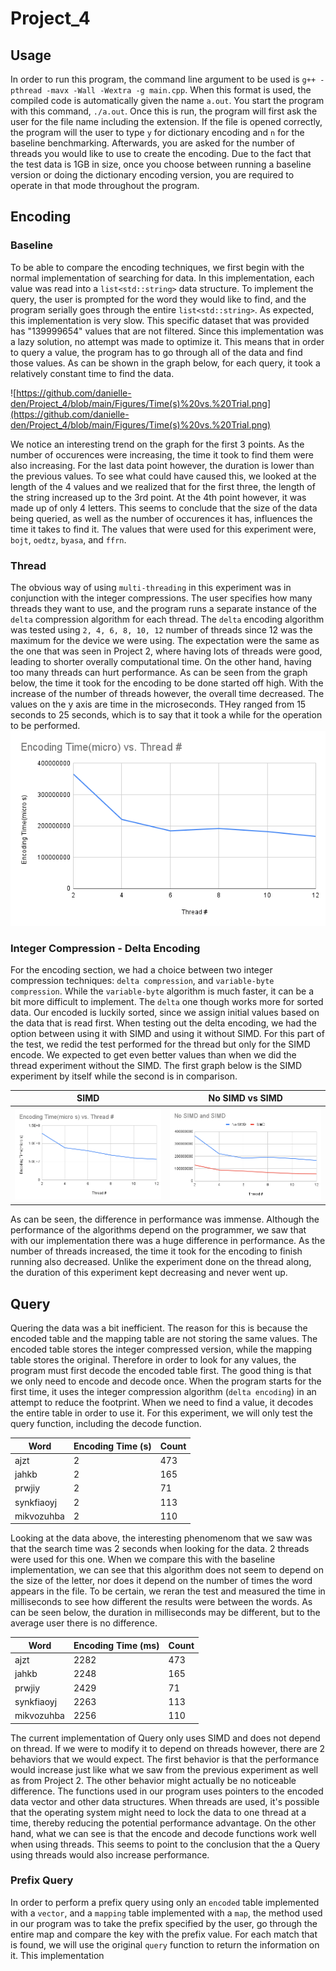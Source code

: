 # Project_4

## Usage
In order to run this program, the command line argument to be used is ```g++ -pthread -mavx -Wall -Wextra -g main.cpp```. When this format is used, the compiled code is automatically given the name ```a.out```. You start the program with this command, ```./a.out```. Once this is run, the program will first ask the user for the file name including the extension. If the file is opened correctly, the program will the user to type ```y``` for dictionary encoding and ```n``` for the baseline benchmarking. Afterwards, you are asked for the number of threads you would like to use to create the encoding. Due to the fact that the test data is 1GB in size, once you choose between running a baseline version or doing the dictionary encoding version, you are required to operate in that mode throughout the program.

## Encoding
### Baseline
To be able to compare the encoding techniques, we first begin with the normal implementation of searching for data. In this implementation, each value was read into a ```list<std::string>``` data structure. To implement the query, the user is prompted for the word they would like to find, and the program serially goes through the entire ```list<std::string>```. As expected, this implementation is very slow. This specific dataset that was provided has "139999654" values that are not filtered. Since this implementation was a lazy solution, no attempt was made to optimize it. This means that in order to query a value, the program has to go through all of the data and find those values. As can be shown in the graph below, for each query, it took a relatively constant time to find the data. 

![https://github.com/danielle-den/Project_4/blob/main/Figures/Time(s)%20vs.%20Trial.png](https://github.com/danielle-den/Project_4/blob/main/Figures/Time(s)%20vs.%20Trial.png)

We notice an interesting trend on the graph for the first 3 points. As the number of occurences were increasing, the time it took to find them were also increasing. For the last data point however, the duration is lower than the previous values. To see what could have caused this, we looked at the length of the 4 values and we realized that for the first three, the length of the string increased up to the 3rd point. At the 4th point however, it was made up of only 4 letters. This seems to conclude that the size of the data being queried, as well as the number of occurences it has, influences the time it takes to find it. The values that were used for this experiment were, `bojt`, `oedtz`, `byasa`, and `ffrn`. 

### Thread
The obvious way of using `multi-threading` in this experiment was in conjunction with the integer compressions. The user specifies how many threads they want to use, and the program runs a separate instance of the `delta` compression algorithm for each thread. The `delta` encoding algorithm was tested using `2, 4, 6, 8, 10, 12` number of threads since 12 was the maximum for the device we were using. The expectation were the same as the one that was seen in Project 2, where having lots of threads were good, leading to shorter overally computational time. On the other hand, having too many threads can hurt performance. As can be seen from the graph below, the time it took for the encoding to be done started off high. With the increase of the number of threads however, the overall time decreased. The values on the y axis are time in the microseconds. THey ranged from 15 seconds to 25 seconds, which is to say that it took a while for the operation to be performed.
                            ![stuff](https://github.com/danielle-den/Project_4/blob/main/Figures/Encoding%20Time(micro)%20vs.%20Thread%20%23.png)
                            
### Integer Compression - Delta Encoding
For the encoding section, we had a choice between two integer compression techniques: `delta compression`, and `variable-byte compression`. While the `variable-byte` algorithm is much faster, it can be a bit more difficult to implement. The `delta` one though works more for sorted data. Our encoded is luckily sorted, since we assign initial values based on the data that is read first. When testing out the delta encoding, we had the option between using it with SIMD and using it without SIMD. For this part of the test, we redid the test performed for the thread but only for the SIMD encode. We expected to get even better values than when we did the thread experiment without the SIMD. The first graph below is the SIMD experiment by itself while the second is in comparison. 

|   SIMD   | No SIMD vs SIMD |
|------|------|
| ![](https://github.com/danielle-den/Project_4/blob/main/Figures/SIMD.png)| ![](https://github.com/danielle-den/Project_4/blob/main/Figures/No_SIMD.png)|

As can be seen, the difference in performance was immense. Although the performance of the algorithms depend on the programmer, we saw that with our implementation there was a huge difference in performance. As the number of threads increased, the time it took for the encoding to finish running also decreased. Unlike the experiment done on the thread along, the duration of this experiment kept decreasing and never went up.


## Query
Quering the data was a bit inefficient. The reason for this is because the encoded table and the mapping table are not storing the same values. The encoded table stores the integer compressed version, while the mapping table stores the original. Therefore in order to look for any values, the program must first decode the encoded table first. The good thing is that we only need to encode and decode once. When the program starts for the first time, it uses the integer compression algorithm (`delta encoding`) in an attempt to reduce the footprint. When we need to find a value, it decodes the entire table in order to use it. For this experiment, we will only test the query function, including the decode function. 

|Word  | Encoding Time (s)| Count|
|------|------------------|------|
|ajzt  |2|473|
|jahkb |2|165|
|prwjiy|2|71|
|synkfiaoyj|2|113|
|mikvozuhba|2|110|

Looking at the data above, the interesting phenomenom that we saw was that the search time was 2 seconds when looking for the data. 2 threads were used for this one. When we compare this with the baseline implementation, we can see that this algorithm does not seem to depend on the size of the letter, nor does it depend on the number of times the word appears in the file. To be certain, we reran the test and measured the time in milliseconds to see how different the results were between the words. As can be seen below, the duration in milliseconds may be different, but to the average user there is no difference.

|Word  | Encoding Time (ms)| Count|
|------|------------------|------|
|ajzt  |2282|473|
|jahkb |2248|165|
|prwjiy|2429|71|
|synkfiaoyj|2263|113|
|mikvozuhba|2256|110|

The current implementation of Query only uses SIMD and does not depend on thread. If we were to modify it to depend on threads however, there are 2 behaviors that we would expect. The first behavior is that the performance would increase just like what we saw from the previous experiment as well as from Project 2. The other behavior might actually be no noticeable difference. The functions used in our program uses pointers to the encoded data vector and other data structures. When threads are used, it's possible that the operating system might need to lock the data to one thread at a time, thereby reducing the potential performance advantage. On the other hand, what we can see is that the encode and decode functions work well when using threads. This seems to point to the conclusion that the a Query using threads would also increase performance.

### Prefix Query
In order to perform a prefix query using only an `encoded` table implemented with a `vector`, and a `mapping` table implemented with a `map`, the method used in our program was to take the prefix specified by the user, go through the entire map and compare the key with the prefix value. For each match that is found, we will use the original `query` function to return the information on it. This implementation 

